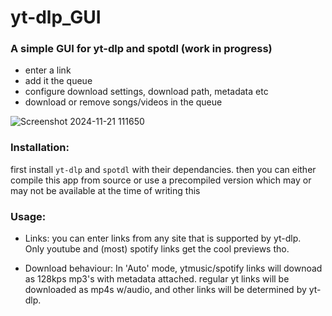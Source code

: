 # yt-dlp_GUI

### A simple GUI for yt-dlp and spotdl (work in progress)


* enter a link
* add it the queue
* configure download settings, download path, metadata etc
* download or remove songs/videos in the queue



![Screenshot 2024-11-21 111650](https://github.com/user-attachments/assets/0cb98d9d-d838-4a20-8377-50b24611f04f)



### Installation:
first install `yt-dlp` and `spotdl` with their dependancies. then you can either compile this app from source or use a
precompiled version which may or may not be available at the time of writing this

### Usage:
* Links:
  you can enter links from any site that is supported by yt-dlp.  
   Only youtube and (most) spotify links get the cool previews tho.

* Download behaviour:
  In 'Auto' mode, ytmusic/spotify links will downoad as 128kps mp3's with metadata attached.
  regular yt links will be downloaded as mp4s w/audio, and other links will be determined by yt-dlp.

